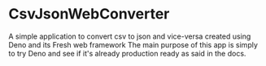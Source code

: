 # CsvJsonWebConverter
A simple application to convert csv to json and vice-versa created using Deno and its Fresh web framework
The main purpose of this app is simply to try Deno and see if it's already production ready as said in the docs.
